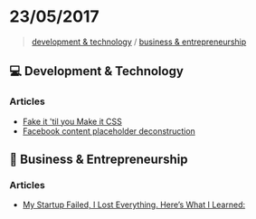 # 23/05/2017

> [development & technology](#computer-development--technology) / [business & entrepreneurship](#briefcase-business--entrepreneurship)


## :computer: Development & Technology

### Articles
- [Fake it 'til you Make it CSS](https://kyusuf.com/post/fake-it-til-you-make-it-css)
- [Facebook content placeholder deconstruction](http://cloudcannon.com/deconstructions/2014/11/15/facebook-content-placeholder-deconstruction.html)


## :briefcase: Business & Entrepreneurship

### Articles
- [My Startup Failed, I Lost Everything. Here’s What I Learned:](https://medium.com/@SoldOutSupplier/my-startup-failed-i-lost-everything-heres-what-i-learned-44658a116464)